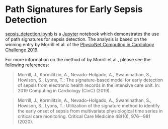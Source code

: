 # Path Signatures for Early Sepsis Detection
[sepsis_detection.ipynb](sepsis_detection.ipynb) is a [Jupyter](https://jupyter.org/) notebook which demonstrates the use of path signatures for sepsis detection. The analysis is based on the winning entry by Morrill et al. of the [PhysioNet Computing in Cardiology Challenge 2019](https://physionet.org/content/challenge-2019/1.0.0/). 

For more information on the method of by Morrill et al., please see the following references:

> Morrill, J., Kormilitzin, A., Nevado-Holgado, A., Swaminathan, S., Howison, S., Lyons, T.: The signature-based
model for early detection of sepsis from electronic health records in the intensive care unit. In: 2019 Computing
in Cardiology (CinC) (2019).

> Morrill, J., Kormilitzin, A., Nevado-Holgado, A., Swaminathan, S., Howison, S., Lyons, T.: Utilization
of the signature method to identify the early onset of sepsis from multivariate physiological time series in
critical care monitoring. Critical Care Medicine 48(10), 976--981 (2020).
